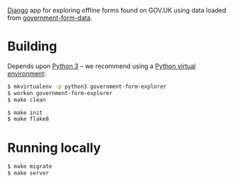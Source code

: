 [Django](https://www.djangoproject.com/) app for exploring offline forms found on GOV.UK using data
loaded from [government-form-data](https://github.com/openregister/government-form-data).

# Building

Depends upon [Python 3](http://install.python-guide.org)
– we recommend using a [Python virtual environment](http://virtualenvwrapper.readthedocs.org/en/latest/):

```sh
$ mkvirtualenv -p python3 government-form-explorer
$ workon government-form-explorer
$ make clean

$ make init
$ make flake8
```


# Running locally

```sh
$ make migrate
$ make server
```
